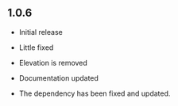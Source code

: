 ## 1.0.6

* Initial release

* Little fixed

* Elevation is removed

* Documentation updated 

* The dependency has been fixed and updated.